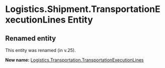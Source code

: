 # Logistics.Shipment.TransportationExecutionLines Entity

## Renamed entity

This entity was renamed (in v.25).

**New name:** [Logistics.Transportation.TransportationExecutionLines](Logistics.Transportation.TransportationExecutionLines.md)
